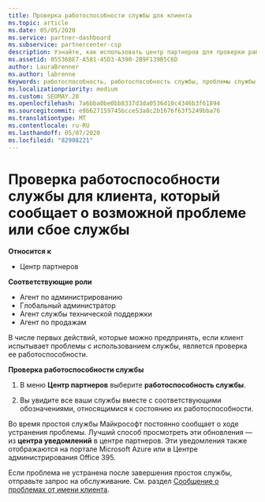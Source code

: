 ```yaml
---
title: Проверка работоспособности службы для клиента
ms.topic: article
ms.date: 05/05/2020
ms.service: partner-dashboard
ms.subservice: partnercenter-csp
description: Узнайте, как использовать центр партнеров для проверки работоспособности службы для клиента при возникновении проблем со службой.
ms.assetid: 05536BE7-A581-45D3-A390-2B9F139B5C6D
author: LauraBrenner
ms.author: labrenne
Keywords: работоспособность, работоспособность службы, проблемы службы
ms.localizationpriority: medium
ms.custom: SEOMAY.20
ms.openlocfilehash: 7a6bba0be0bb8337d3da0536d10c4346b3f61894
ms.sourcegitcommit: e9b627159745bcce53a8c2b1676f63f5249bba76
ms.translationtype: MT
ms.contentlocale: ru-RU
ms.lasthandoff: 05/07/2020
ms.locfileid: "82908221"
---
```

# <a name="check-service-health-for-a-customer-reporting-a-potential-service-problem-or-outage"></a>Проверка работоспособности службы для клиента, который сообщает о возможной проблеме или сбое службы

**Относится к**

- Центр партнеров

**Соответствующие роли**

- Агент по администрированию
- Глобальный администратор
- Агент службы технической поддержки
- Агент по продажам

В числе первых действий, которые можно предпринять, если клиент испытывает проблемы с использованием службы, является проверка ее работоспособности.

**Проверка работоспособности службы**

1. В меню **Центр партнеров** выберите **работоспособность службы**.

2. Вы увидите все ваши службы вместе с соответствующими обозначениями, относящимися к состоянию их работоспособности.

Во время простоя службы Майкрософт постоянно сообщает о ходе устранения проблемы. Лучший способ просмотреть эти обновления — из **центра уведомлений** в центре партнеров. Эти уведомления также отображаются на портале Microsoft Azure или в Центре администрирования Office 395.

Если проблема не устранена после завершения простоя службы, отправьте запрос на обслуживание. См. раздел [Сообщение о проблемах от имени клиента](report-problems-on-behalf-of-a-customer.md).

 

 



